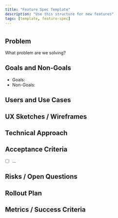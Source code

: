 ```yaml
---
title: "Feature Spec Template"
description: "Use this structure for new features"
tags: [template, feature-spec]
---
```


# <Feature Name>

## Problem
What problem are we solving?

## Goals and Non-Goals
- Goals:
- Non-Goals:

## Users and Use Cases

## UX Sketches / Wireframes

## Technical Approach

## Acceptance Criteria
- [ ] ...

## Risks / Open Questions

## Rollout Plan

## Metrics / Success Criteria

